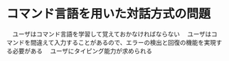 # コマンド言語を用いた対話方式の問題
　ユーザはコマンド言語を学習して覚えておかなければならない
　ユーザはコマンドを間違えて入力することがあるので、エラーの検出と回復の機能を実現する必要がある
　ユーザにタイピング能力が求められる
